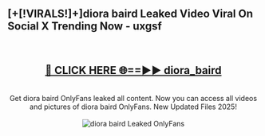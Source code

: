 <h2>[+[!VIRALS!]+]diora baird Leaked Video Viral On Social X Trending Now - uxgsf</h2>
<br>
<div align="center">
<h2><a href="https://libra.edu.pl?diora_baird" rel="nofollow">🔴 CLICK HERE 🌐==►► diora_baird</a></h2>
<br>
Get diora baird OnlyFans leaked all content. Now you can access all videos and pictures of diora baird OnlyFans. New Updated Files 2025!
<br>
<br>
<a href="https://libra.edu.pl?diora_baird" rel="nofollow" data-target="animated-image.originalLink"><img src="https://i.ibb.co.com/WyWwxjT/player-gif2.gif" alt="diora baird Leaked OnlyFans" style="max-width: 100%; display: inline-block;" data-target="animated-image.originalImage"></a>
</div>
<br>